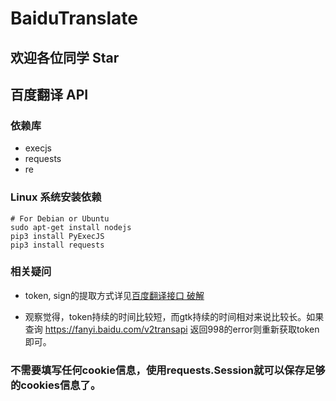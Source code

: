 # BaiduTranslate
## 欢迎各位同学 Star
## 百度翻译 API
### 依赖库
* execjs
* requests
* re

### Linux 系统安装依赖
```
# For Debian or Ubuntu
sudo apt-get install nodejs
pip3 install PyExecJS 
pip3 install requests
```
### 相关疑问
* token, sign的提取方式详见[百度翻译接口 破解](https://blog.csdn.net/hujingshuang/article/details/80180294)


* 观察觉得，token持续的时间比较短，而gtk持续的时间相对来说比较长。如果查询 https://fanyi.baidu.com/v2transapi 返回998的error则重新获取token即可。

### 不需要填写任何cookie信息，使用requests.Session就可以保存足够的cookies信息了。 
